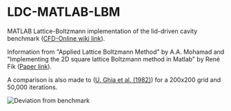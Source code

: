 # LDC-MATLAB-LBM
MATLAB Lattice-Boltzmann implementation of the lid-driven cavity benchmark ([CFD-Online wiki link](https://www.cfd-online.com/Wiki/Lid-driven_cavity_problem)).

Information from "Applied Lattice Boltzmann Method" by A.A. Mohamad and "Implementing the 2D square lattice Boltzmann method in Matlab" by René Fik ([Paper link](https://fiw.hs-wismar.de/storages/hs-wismar/_FIW/Forschungsgruppen/CEA/PhD_Projects/Implementing_Lattice-Boltzman_in_Matlab_ReneFink.pdf)).

A comparison is also made to ([U. Ghia et al. (1982)](http://www.msaidi.ir/upload/Ghia1982.pdf)) for a 200x200 grid and 50,000 iterations.

![Deviation from benchmark](https://i.imgur.com/zM4dPXc.png)
